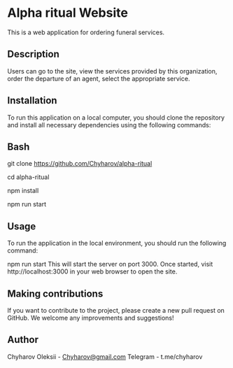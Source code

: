 # Alpha ritual Website

This is a web application for ordering funeral services.

## Description

Users can go to the site, view the services provided by this organization, order
the departure of an agent, select the appropriate service.

## Installation

To run this application on a local computer, you should clone the repository and
install all necessary dependencies using the following commands:

## Bash

git clone https://github.com/Chyharov/alpha-ritual

cd alpha-ritual

npm install

npm run start

## Usage

To run the application in the local environment, you should run the following
command:

npm run start This will start the server on port 3000. Once started, visit
http://localhost:3000 in your web browser to open the site.

## Making contributions

If you want to contribute to the project, please create a new pull request on
GitHub. We welcome any improvements and suggestions!

## Author

Chyharov Oleksii - Chyharov@gmail.com Telegram - t.me/chyharov
